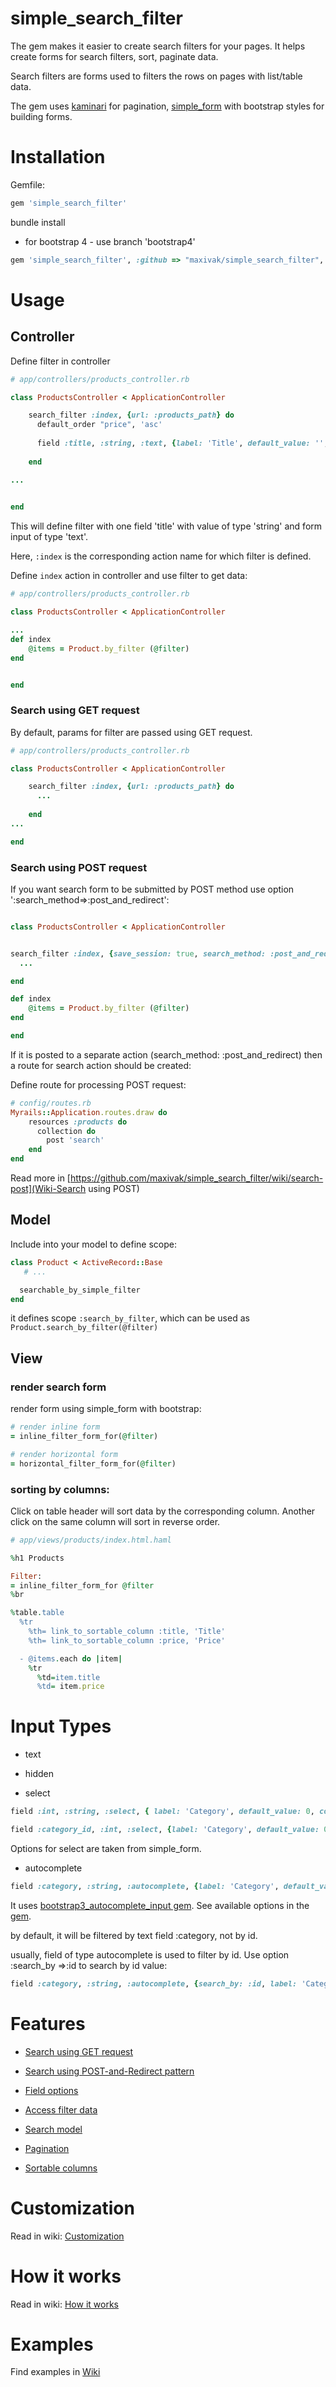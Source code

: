 simple_search_filter
=============================

The gem makes it easier to create search filters for your pages.
It helps create forms for search filters, sort, paginate data.

Search filters are forms used to filters the rows on pages with list/table data.

The gem uses [kaminari](https://github.com/amatsuda/kaminari) for pagination, [simple_form](https://github.com/plataformatec/simple_form) with bootstrap styles for building forms.

# Installation

Gemfile:
```ruby
gem 'simple_search_filter'
```

bundle install

* for bootstrap 4 - use branch 'bootstrap4'
```ruby
gem 'simple_search_filter', :github => "maxivak/simple_search_filter", :branch => "bootstrap4"
```


# Usage

## Controller

Define filter in controller

```ruby
# app/controllers/products_controller.rb

class ProductsController < ApplicationController

	search_filter :index, {url: :products_path} do
	  default_order "price", 'asc'
	
	  field :title, :string, :text, {label: 'Title', default_value: '', condition: :like_full}
	
	end

...
	

end

```
This will define filter with one field 'title' with value of type 'string' and form input of type 'text'.

Here, `:index` is the corresponding action name for which filter is defined.

Define `index` action in controller and use filter to get data:

```ruby
# app/controllers/products_controller.rb

class ProductsController < ApplicationController

...
def index
	@items = Product.by_filter (@filter)
end


end
```



### Search using GET request

By default, params for filter are passed using GET request.


```ruby
# app/controllers/products_controller.rb

class ProductsController < ApplicationController

	search_filter :index, {url: :products_path} do
	  ...
	
	end
...

end

```



### Search using POST request

If you want search form to be submitted by POST method use option ':search_method=>:post_and_redirect':

```ruby

class ProductsController < ApplicationController


search_filter :index, {save_session: true, search_method: :post_and_redirect, url: :products_url, search_url: :search_products_url} do
  ...

end

def index
	@items = Product.by_filter (@filter)
end

end

```

If it is posted to a separate action (search_method: :post_and_redirect) then a route for search action should be created:

Define route for processing POST request:
```ruby
# config/routes.rb
Myrails::Application.routes.draw do
	resources :products do
	  collection do
	    post 'search'
	end
end
```


Read more in [https://github.com/maxivak/simple_search_filter/wiki/search-post](Wiki-Search using POST)



## Model

Include into your model to define scope:

```ruby
class Product < ActiveRecord::Base
   # ...

  searchable_by_simple_filter
end
```

it defines scope `:search_by_filter`, which can be used as `Product.search_by_filter(@filter)`


## View

### render search form

render form using simple_form with bootstrap:
```ruby
# render inline form
= inline_filter_form_for(@filter) 

# render horizontal form
= horizontal_filter_form_for(@filter)
```


### sorting by columns:

Click on table header will sort data by the corresponding column. Another click on the same column will sort in reverse order.


```ruby
# app/views/products/index.html.haml

%h1 Products

Filter:
= inline_filter_form_for @filter
%br

%table.table
  %tr
    %th= link_to_sortable_column :title, 'Title'
    %th= link_to_sortable_column :price, 'Price'

  - @items.each do |item|
    %tr
      %td=item.title
      %td= item.price

```


# Input Types

- text

- hidden


- select

```ruby
field :int, :string, :select, { label: 'Category', default_value: 0, collection: [['USD',1],['CAD',2]], label_method: :first, value_method: :last}

field :category_id, :int, :select, {label: 'Category', default_value: 0, collection: Category.all, label_method: :name, value_method: :id}
```

Options for select are taken from simple_form.

- autocomplete

```ruby
field :category, :string, :autocomplete, {label: 'Category', default_value: '', :source_query => :autocomplete_categories_url}
```

It uses [bootstrap3_autocomplete_input gem](https://github.com/maxivak/bootstrap3_autocomplete_input). See available options in the [gem](https://github.com/maxivak/bootstrap3_autocomplete_input).

by default, it will be filtered by text field :category, not by id.

usually, field of type autocomplete is used to filter by id. Use option :search_by =>:id to search by id value:
```ruby
field :category, :string, :autocomplete, {search_by: :id, label: 'Category', default_value: '', :source_query => :autocomplete_categories_url}
```




# Features

* [Search using GET request](https://github.com/maxivak/simple_search_filter/wiki/search-get)
* [Search using POST-and-Redirect pattern](https://github.com/maxivak/simple_search_filter/wiki/search-post)

* [Field options](https://github.com/maxivak/simple_search_filter/wiki/field-options)

* [Access filter data](https://github.com/maxivak/simple_search_filter/wiki/filter-data)

* [Search model](https://github.com/maxivak/simple_search_filter/wiki/search-model)


* [Pagination](https://github.com/maxivak/simple_search_filter/wiki/pagination)
* [Sortable columns](https://github.com/maxivak/simple_search_filter/wiki/sortable-columns)


# Customization
Read in wiki: [Customization](https://github.com/maxivak/simple_search_filter/wiki/customization)


# How it works
Read in wiki: [How it works](https://github.com/maxivak/simple_search_filter/wiki/dev-insights)



# Examples

Find examples in [Wiki](https://github.com/maxivak/simple_search_filter/wiki/examples)


